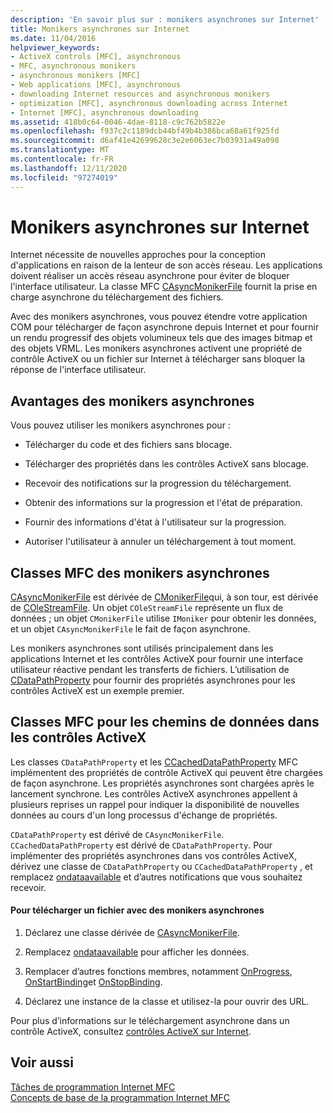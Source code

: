 ```yaml
---
description: 'En savoir plus sur : monikers asynchrones sur Internet'
title: Monikers asynchrones sur Internet
ms.date: 11/04/2016
helpviewer_keywords:
- ActiveX controls [MFC], asynchronous
- MFC, asynchronous monikers
- asynchronous monikers [MFC]
- Web applications [MFC], asynchronous
- downloading Internet resources and asynchronous monikers
- optimization [MFC], asynchronous downloading across Internet
- Internet [MFC], asynchronous downloading
ms.assetid: 418b0c64-0046-4dae-8118-c9c762b5822e
ms.openlocfilehash: f937c2c1189dcb44bf49b4b386bca68a61f925fd
ms.sourcegitcommit: d6af41e42699628c3e2e6063ec7b03931a49a098
ms.translationtype: MT
ms.contentlocale: fr-FR
ms.lasthandoff: 12/11/2020
ms.locfileid: "97274019"
---
```

# <a name="asynchronous-monikers-on-the-internet"></a>Monikers asynchrones sur Internet

Internet nécessite de nouvelles approches pour la conception d'applications en raison de la lenteur de son accès réseau. Les applications doivent réaliser un accès réseau asynchrone pour éviter de bloquer l'interface utilisateur. La classe MFC [CAsyncMonikerFile](reference/casyncmonikerfile-class.md) fournit la prise en charge asynchrone du téléchargement des fichiers.

Avec des monikers asynchrones, vous pouvez étendre votre application COM pour télécharger de façon asynchrone depuis Internet et pour fournir un rendu progressif des objets volumineux tels que des images bitmap et des objets VRML. Les monikers asynchrones activent une propriété de contrôle ActiveX ou un fichier sur Internet à télécharger sans bloquer la réponse de l'interface utilisateur.

## <a name="advantages-of-asynchronous-monikers"></a>Avantages des monikers asynchrones

Vous pouvez utiliser les monikers asynchrones pour :

- Télécharger du code et des fichiers sans blocage.

- Télécharger des propriétés dans les contrôles ActiveX sans blocage.

- Recevoir des notifications sur la progression du téléchargement.

- Obtenir des informations sur la progression et l'état de préparation.

- Fournir des informations d'état à l'utilisateur sur la progression.

- Autoriser l'utilisateur à annuler un téléchargement à tout moment.

## <a name="mfc-classes-for-asynchronous-monikers"></a>Classes MFC des monikers asynchrones

[CAsyncMonikerFile](reference/casyncmonikerfile-class.md) est dérivée de [CMonikerFile](reference/cmonikerfile-class.md)qui, à son tour, est dérivée de [COleStreamFile](reference/colestreamfile-class.md). Un objet `COleStreamFile` représente un flux de données ; un objet `CMonikerFile` utilise `IMoniker` pour obtenir les données, et un objet `CAsyncMonikerFile` le fait de façon asynchrone.

Les monikers asynchrones sont utilisés principalement dans les applications Internet et les contrôles ActiveX pour fournir une interface utilisateur réactive pendant les transferts de fichiers. L’utilisation de [CDataPathProperty](reference/cdatapathproperty-class.md) pour fournir des propriétés asynchrones pour les contrôles ActiveX est un exemple premier.

## <a name="mfc-classes-for-data-paths-in-activex-controls"></a>Classes MFC pour les chemins de données dans les contrôles ActiveX

Les classes `CDataPathProperty` et les [CCachedDataPathProperty](reference/ccacheddatapathproperty-class.md) MFC implémentent des propriétés de contrôle ActiveX qui peuvent être chargées de façon asynchrone. Les propriétés asynchrones sont chargées après le lancement synchrone. Les contrôles ActiveX asynchrones appellent à plusieurs reprises un rappel pour indiquer la disponibilité de nouvelles données au cours d'un long processus d'échange de propriétés.

`CDataPathProperty` est dérivé de `CAsyncMonikerFile`. `CCachedDataPathProperty` est dérivé de `CDataPathProperty`. Pour implémenter des propriétés asynchrones dans vos contrôles ActiveX, dérivez une classe de `CDataPathProperty` ou `CCachedDataPathProperty` , et remplacez [ondataavailable](reference/casyncmonikerfile-class.md#ondataavailable) et d’autres notifications que vous souhaitez recevoir.

#### <a name="to-download-a-file-using-asynchronous-monikers"></a>Pour télécharger un fichier avec des monikers asynchrones

1. Déclarez une classe dérivée de [CAsyncMonikerFile](reference/casyncmonikerfile-class.md).

1. Remplacez [ondataavailable](reference/casyncmonikerfile-class.md#ondataavailable) pour afficher les données.

1. Remplacer d’autres fonctions membres, notamment [OnProgress](reference/casyncmonikerfile-class.md#onprogress), [OnStartBinding](reference/casyncmonikerfile-class.md#onstartbinding)et [OnStopBinding](reference/casyncmonikerfile-class.md#onstopbinding).

1. Déclarez une instance de la classe et utilisez-la pour ouvrir des URL.

Pour plus d’informations sur le téléchargement asynchrone dans un contrôle ActiveX, consultez [contrôles ActiveX sur Internet](activex-controls-on-the-internet.md).

## <a name="see-also"></a>Voir aussi

[Tâches de programmation Internet MFC](mfc-internet-programming-tasks.md)<br/>
[Concepts de base de la programmation Internet MFC](mfc-internet-programming-basics.md)
